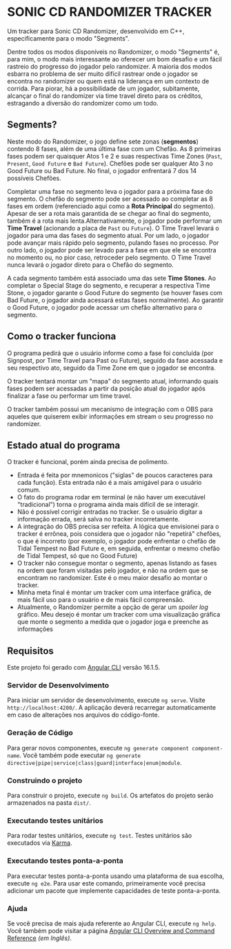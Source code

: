 # SONIC CD RANDOMIZER TRACKER

Um tracker para Sonic CD Randomizer, desenvolvido em C++, especificamente para o modo "Segments".

Dentre todos os modos disponíveis no Randomizer, o modo "Segments" é, para mim, o modo mais interessante ao oferecer um bom desafio e um fácil rastreio do progresso do jogador pelo randomizer. A maioria dos modos esbarra no problema de ser muito difícil rastrear onde o jogador se encontra no randomizer ou quem está na liderança em um contexto de corrida. Para piorar, há a possibilidade de um jogador, subitamente, alcançar o final do randomizer via time travel direto para os créditos, estragando a diversão do randomizer como um todo.

## Segments?

Neste modo do Randomizer, o jogo define sete zonas (**segmentos**) contendo 8 fases, além de uma última fase com um Chefão. As 8 primeiras fases podem ser quaisquer Atos 1 e 2 e suas respectivas Time Zones (`Past`, `Present`, `Good Future` e `Bad Future`). Chefões pode ser qualquer Ato 3 no Good Future ou Bad Future. No final, o jogador enfrentará 7 dos 14 possíveis Chefões.

Completar uma fase no segmento leva o jogador para a próxima fase do segmento. O chefão do segmento pode ser acessado ao completar as 8 fases em ordem (referenciado aqui como a **Rota Principal** do segmento). Apesar de ser a rota mais garantida de se chegar ao final do segmento, também é a rota mais lenta.Alternativamente, o jogador pode performar um **Time Travel** (acionando a placa de `Past` ou `Future`). O Time Travel levará o jogador para uma das fases do segmento atual. Por um lado, o jogador pode avançar mais rápido pelo segmento, pulando fases no processo. Por outro lado, o jogador pode ser levado para a fase em que ele se encontra no momento ou, no pior caso, retroceder pelo segmento. O Time Travel nunca levará o jogador direto para o Chefão do segmento.

A cada segmento também está associado uma das sete **Time Stones**. Ao completar o Special Stage do segmento, e recuperar a respectiva Time Stone, o jogador garante o Good Future do segmento (se houver fases com Bad Future, o jogador ainda acessará estas fases normalmente). Ao garantir o Good Future, o jogador pode acessar um chefão alternativo para o segmento.

## Como o tracker funciona

O programa pedirá que o usuário informe como a fase foi concluída (por Signpost, por Time Travel para Past ou Future), seguido da fase acessada e seu respectivo ato, seguido da Time Zone em que o jogador se encontra.

O tracker tentará montar um "mapa" do segmento atual, informando quais fases podem ser acessadas a partir da posição atual do jogador após finalizar a fase ou performar um time travel.

O tracker também possui um mecanismo de integração com o OBS para aqueles que quiserem exibir informações em stream o seu progresso no randomizer.

## Estado atual do programa

O tracker é funcional, porém ainda precisa de polimento.
- Entrada é feita por mnemonicos ("siglas" de poucos caracteres para cada função). Esta entrada não é a mais amigável para o usuário comum.
- O fato do programa rodar em terminal (e não haver um executável "tradicional") torna o programa ainda mais difícil de se interagir.
- Não é possível corrigir entradas no tracker. Se o usuário digitar a informação errada, será salva no tracker incorretamente.
- A integração do OBS precisa ser refeita. A lógica que envisionei para o tracker é errônea, pois considera que o jogador não "repetirá" chefões, o que é incorreto (por exemplo, o jogador pode enfrentar o chefão de Tidal Tempest no Bad Future e, em seguida, enfrentar o mesmo chefão de Tidal Tempest, só que no Good Future)
- O tracker não consegue montar o segmento, apenas listando as fases na ordem que foram visitadas pelo jogador, e não na ordem que se encontram no randomizer. Este é o meu maior desafio ao montar o tracker.
- Minha meta final é montar um tracker com uma interface gráfica, de mais fácil uso para o usuário e de mais fácil compreensão.
- Atualmente, o Randomizer permite a opção de gerar um *spoiler log* gráfico. Meu desejo é montar um tracker com uma visualização gráfica que monte o segmento a medida que o jogador joga e preenche as informações

## Requisitos

Este projeto foi gerado com [Angular CLI](https://github.com/angular/angular-cli) versão 16.1.5.

### Servidor de Desenvolvimento

Para iniciar um servidor de desenvolvimento, execute `ng serve`. Visite `http://localhost:4200/`. A aplicação deverá recarregar automaticamente em caso de alterações nos arquivos do código-fonte.

### Geração de Código

Para gerar novos componentes, execute `ng generate component component-name`. Você também pode executar `ng generate directive|pipe|service|class|guard|interface|enum|module`.

### Construindo o projeto

Para construir o projeto, execute `ng build`. Os artefatos do projeto serão armazenados na pasta `dist/`.

### Executando testes unitários

Para rodar testes unitários, execute `ng test`. Testes unitários são executados via [Karma](https://karma-runner.github.io).

### Executando testes ponta-a-ponta

Para executar testes ponta-a-ponta usando uma plataforma de sua escolha, execute `ng e2e`. Para usar este comando, primeiramente você precisa adicionar um pacote que implemente capacidades de teste ponta-a-ponta.

### Ajuda

Se você precisa de mais ajuda referente ao Angular CLI, execute `ng help`. Você também pode visitar a página [Angular CLI Overview and Command Reference](https://angular.io/cli) *(em Inglês)*.
